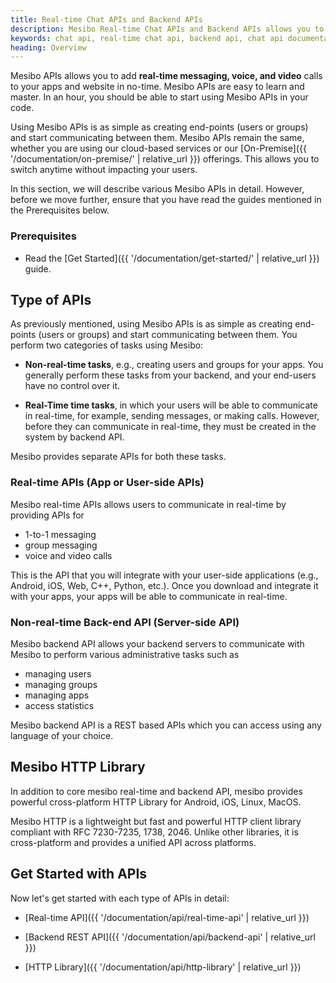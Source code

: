 ```yaml
---
title: Real-time Chat APIs and Backend APIs 
description: Mesibo Real-time Chat APIs and Backend APIs allows you to add messaging, voice, and video calls to your apps and websites in no-time. 
keywords: chat api, real-time chat api, backend api, chat api documentation, developer guide for chat app, sdk reference, types of api, messaging api user guide, http library
heading: Overview
---
```

Mesibo APIs allows you to add **real-time messaging, voice, and video** calls to your apps and website in no-time. Mesibo APIs are easy to learn and master. In an hour, you should be able to start using Mesibo APIs in your code.

Using Mesibo APIs is as simple as creating end-points (users or groups) and start communicating between them. Mesibo APIs remain the same, whether you are using our cloud-based services or our [On-Premise]({{ '/documentation/on-premise/' | relative_url }}) offerings. This allows you to switch anytime without impacting your users.

In this section, we will describe various Mesibo APIs in detail. However, before we move further, ensure that you have read the guides mentioned in the Prerequisites below.

### Prerequisites

- Read the  [Get Started]({{ '/documentation/get-started/' | relative_url }}) guide.

## Type of APIs
As previously mentioned, using Mesibo APIs is as simple as creating end-points (users or groups) and start communicating between them. You perform two categories of tasks using Mesibo:

  - **Non-real-time tasks**, e.g., creating users and groups for your apps. You generally perform these tasks from your backend, and your end-users have no control over it.

  - **Real-Time time tasks**, in which your users will be able to communicate in real-time, for example, sending messages, or making calls. However, before they can communicate in real-time, they must be created in the system by backend API.

Mesibo provides separate APIs for both these tasks.

### Real-time APIs (App or User-side APIs)
Mesibo real-time APIs allows users to communicate in real-time by providing APIs for

- 1-to-1 messaging
- group messaging
- voice and video calls

This is the API that you will integrate with your user-side applications (e.g., Android, iOS, Web, C++, Python, etc.). Once you download and integrate it with your apps, your apps will be able to communicate in real-time.

### Non-real-time Back-end API (Server-side API)
Mesibo backend API allows your backend servers to communicate with Mesibo to perform various administrative tasks such as

- managing users
- managing groups
- managing apps
- access statistics 
	
Mesibo backend API is a REST based APIs which you can access using any language of your choice. 

## Mesibo HTTP Library
In addition to core mesibo real-time and backend API, mesibo provides powerful cross-platform HTTP Library for Android, iOS, Linux, MacOS.

Mesibo HTTP is a lightweight but fast and powerful HTTP client library compliant with RFC 7230-7235, 1738, 2046. Unlike other libraries, it is cross-platform and provides a unified API across platforms.

## Get Started with APIs
Now let's get started with each type of APIs in detail:

- [Real-time API]({{ '/documentation/api/real-time-api' | relative_url }})

- [Backend REST API]({{ '/documentation/api/backend-api' | relative_url }})

- [HTTP Library]({{ '/documentation/api/http-library' | relative_url }})

